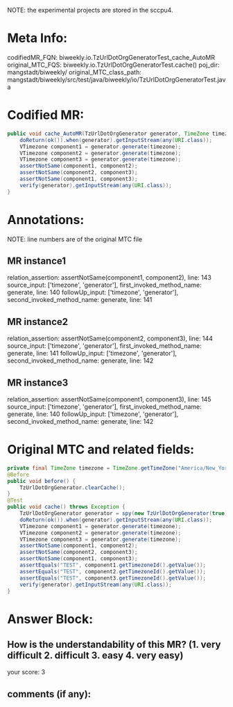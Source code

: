 NOTE: the experimental projects are stored in the sccpu4.

# Meta Info:
codifiedMR_FQN:
biweekly.io.TzUrlDotOrgGeneratorTest_cache_AutoMR
original_MTC_FQS:
biweekly.io.TzUrlDotOrgGeneratorTest.cache()
poj_dir:
mangstadt/biweekly/
original_MTC_class_path:
mangstadt/biweekly/src/test/java/biweekly/io/TzUrlDotOrgGeneratorTest.java

# Codified MR:
```java
public void cache_AutoMR(TzUrlDotOrgGenerator generator, TimeZone timezone) throws Exception {
    doReturn(ok()).when(generator).getInputStream(any(URI.class));
    VTimezone component1 = generator.generate(timezone);
    VTimezone component2 = generator.generate(timezone);
    VTimezone component3 = generator.generate(timezone);
    assertNotSame(component1, component2);
    assertNotSame(component2, component3);
    assertNotSame(component1, component3);
    verify(generator).getInputStream(any(URI.class));
}
```

# Annotations:
NOTE: line numbers are of the original MTC file
## MR instance1
relation_assertion: assertNotSame(component1, component2), line: 143 
source_input: ['timezone', 'generator'], first_invoked_method_name: generate, line: 140 
followUp_input: ['timezone', 'generator'], second_invoked_method_name: generate, line: 141 
## MR instance2
relation_assertion: assertNotSame(component2, component3), line: 144 
source_input: ['timezone', 'generator'], first_invoked_method_name: generate, line: 141 
followUp_input: ['timezone', 'generator'], second_invoked_method_name: generate, line: 142 
## MR instance3
relation_assertion: assertNotSame(component1, component3), line: 145 
source_input: ['timezone', 'generator'], first_invoked_method_name: generate, line: 140 
followUp_input: ['timezone', 'generator'], second_invoked_method_name: generate, line: 142 


# Original MTC and related fields:
```java
private final TimeZone timezone = TimeZone.getTimeZone("America/New_York");
@Before
public void before() {
    TzUrlDotOrgGenerator.clearCache();
}
@Test
public void cache() throws Exception {
    TzUrlDotOrgGenerator generator = spy(new TzUrlDotOrgGenerator(true));
    doReturn(ok()).when(generator).getInputStream(any(URI.class));
    VTimezone component1 = generator.generate(timezone);
    VTimezone component2 = generator.generate(timezone);
    VTimezone component3 = generator.generate(timezone);
    assertNotSame(component1, component2);
    assertNotSame(component2, component3);
    assertNotSame(component1, component3);
    assertEquals("TEST", component1.getTimezoneId().getValue());
    assertEquals("TEST", component2.getTimezoneId().getValue());
    assertEquals("TEST", component3.getTimezoneId().getValue());
    verify(generator).getInputStream(any(URI.class));
}

```


# Answer Block: 
## How is the understandability of this MR? (1. very difficult 2. difficult 3. easy 4. very easy)
your score: 3
 
## comments (if any): 
```txt

```